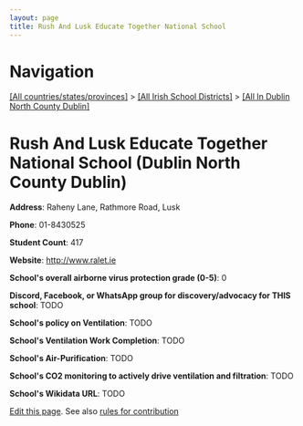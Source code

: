 ```yaml
---
layout: page
title: Rush And Lusk Educate Together National School
---
```

# Navigation

[[All countries/states/provinces]](../../..) > [[All Irish School Districts]](../..) > [[All In Dublin North County Dublin]](..)

# Rush And Lusk Educate Together National School (Dublin North County Dublin)

**Address**: Raheny Lane, Rathmore Road, Lusk

**Phone**: 01-8430525

**Student Count**: 417

**Website**: <http://www.ralet.ie>

**School's overall airborne virus protection grade (0-5)**: 0

**Discord, Facebook, or WhatsApp group for discovery/advocacy for THIS school**: TODO

**School's policy on Ventilation**: TODO

**School's Ventilation Work Completion**: TODO

**School's Air-Purification**: TODO

**School's CO2 monitoring to actively drive ventilation and filtration**: TODO

**School's Wikidata URL**: TODO


[Edit this page](https://github.com/ventilate-schools/Ireland/edit/main/./Dublin_North_County_Dublin/Rush_And_Lusk_Educate_Together_National_School.md). See also [rules for contribution](../../../contribution-rules/)